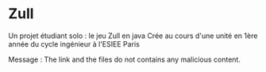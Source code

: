 # Zull

Un projet étudiant solo : le jeu Zull en java
Crée au cours d'une unité en 1ère année du cycle ingénieur à l'ESIEE Paris

Message : The link and the files do not contains any malicious content.
